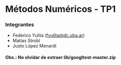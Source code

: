 # Métodos Numéricos - TP1

### Integrantes

- Federico Yulita (fyulita@dc.uba.ar)
- Matías Strobl
- Justo López Menardi


#### Obs.: No olvidar de extraer lib/googltest-master.zip
